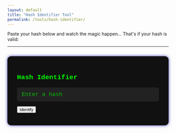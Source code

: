 ```yaml
---
layout: default
title: "Hash Identifier Tool"
permalink: /tools/hash-identifier/
---
```


Paste your hash below and watch the magic happen... That's if your hash is valid:

---

<div class="hash-tool-container">
  <h2>Hash Identifier</h2>
  <input
    type="text"
    id="hashInput"
    placeholder="Enter a hash"
    autocomplete="off"
  />
  <button onclick="identifyHash()">Identify</button>
  <p id="result"></p>

  <div id="extraInfo" style="margin-top: 20px; display: none;">
    <h3>Hash Type Details:</h3>
    <div id="infoContent" style="line-height: 1.6;"></div>
  </div>
</div>

<script>
  function identifyHash() {
    const hash = document.getElementById("hashInput").value.trim();
    const result = document.getElementById("result");
    const extraInfo = document.getElementById("extraInfo");
    const infoContent = document.getElementById("infoContent");

    const hashTypes = {
      32: "MD5",
      40: "SHA-1",
      64: "SHA-256",
      128: "SHA-512"
    };

    const hashDescriptions = {
      "MD5": "🔹 MD5 is fast but insecure. Commonly used for file checksums, but not recommended for cryptographic use.",
      "SHA-1": "🔹 SHA-1 is deprecated due to vulnerabilities. Still seen in older systems like Git.",
      "SHA-256": "🔹 SHA-256 is part of the SHA-2 family. Secure and widely used in blockchain, SSL, and digital signatures.",
      "SHA-512": "🔹 SHA-512 is more secure than SHA-256, used in high-security applications. Slower but more robust."
    };

    const regexHex = /^[a-fA-F0-9]+$/;
    if (!regexHex.test(hash)) {
      result.innerHTML = "❌ Not a valid hex hash.";
      extraInfo.style.display = "none";
      return;
    }

    const type = hashTypes[hash.length];
    if (type) {
      let referenceLink = "#";
      switch (type) {
        case "MD5":
          referenceLink = "https://crackstation.net/";
          break;
        case "SHA-1":
          referenceLink = "https://hashes.com/en/decrypt/hash";
          break;
        case "SHA-256":
        case "SHA-512":
          referenceLink = "https://www.md5online.org/hash-decrypt/";
          break;
      }

      result.innerHTML = `
        ✅ This looks like a <strong>${type}</strong> hash.<br>
        <a href="${referenceLink}" target="_blank" style="color:#0ff;">Try cracking it here</a>
      `;
      infoContent.innerHTML = hashDescriptions[type] || "";
      extraInfo.style.display = "block";
    } else {
      result.innerHTML = "❓ Unknown hash length.";
      extraInfo.style.display = "none";
    }
  }
</script>

<style>
  .hash-tool-container {
    background-color: #111;
    padding: 25px 30px;
    border-radius: 12px;
    max-width: 450px;
    margin: 30px auto;
    color: #0f0;
    font-family: 'Courier New', Courier, monospace;
    box-shadow: 0 0 10px #0f0aa8cc;
  }

  .hash-tool-container h2 {
    margin-bottom: 20px;
  }

  .hash-tool-container input {
    width: 100%;
    padding: 12px 15px;
    margin-bottom: 15px;
    border: none;
    border-radius: 7px;
    background-color: #222;
    color: #0f0;
    font-size: 1.1rem;
    font-family: 'Courier New', Courier, monospace;
  }

  .hash-tool-container input::placeholder {
    color: #0f0;
    opacity: 0.7;
  }
</style>
